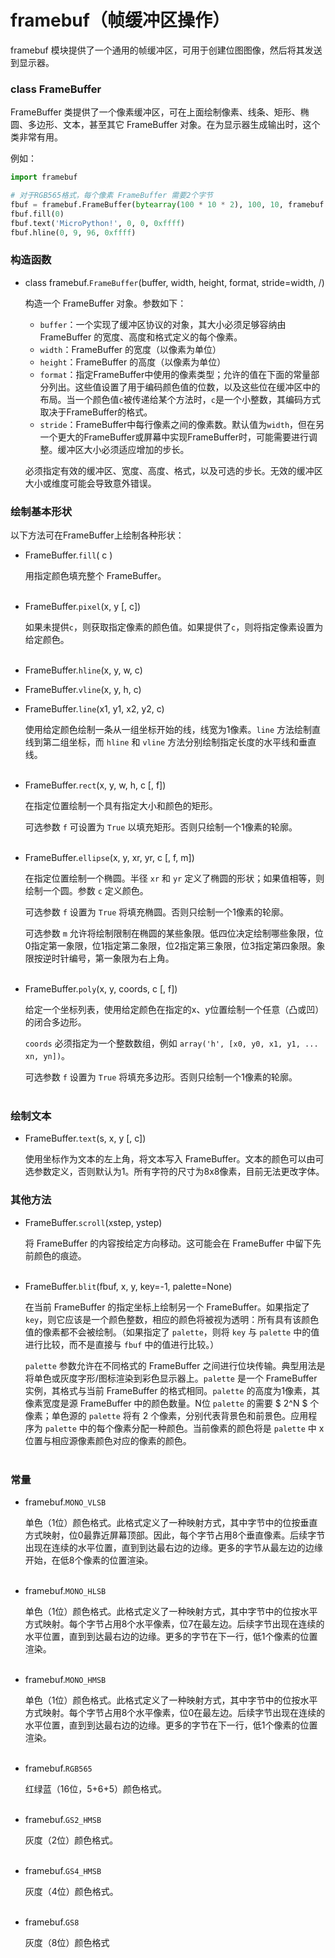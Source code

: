 # framebuf（帧缓冲区操作）

framebuf 模块提供了一个通用的帧缓冲区，可用于创建位图图像，然后将其发送到显示器。

### class FrameBuffer

FrameBuffer 类提供了一个像素缓冲区，可在上面绘制像素、线条、矩形、椭圆、多边形、文本，甚至其它 FrameBuffer 对象。在为显示器生成输出时，这个类非常有用。

例如：

```python
import framebuf

# 对于RGB565格式，每个像素 FrameBuffer 需要2个字节
fbuf = framebuf.FrameBuffer(bytearray(100 * 10 * 2), 100, 10, framebuf.RGB565)
fbuf.fill(0)
fbuf.text('MicroPython!', 0, 0, 0xffff)
fbuf.hline(0, 9, 96, 0xffff)
```

### 构造函数

- class framebuf.`FrameBuffer`(buffer, width, height, format, stride=width, /)

  构造一个 FrameBuffer 对象。参数如下：
  - `buffer`：一个实现了缓冲区协议的对象，其大小必须足够容纳由 FrameBuffer 的宽度、高度和格式定义的每个像素。
  - `width`：FrameBuffer 的宽度（以像素为单位）
  - `height`：FrameBuffer 的高度（以像素为单位）
  - `format`：指定FrameBuffer中使用的像素类型；允许的值在下面的常量部分列出。这些值设置了用于编码颜色值的位数，以及这些位在缓冲区中的布局。当一个颜色值`c`被传递给某个方法时，`c`是一个小整数，其编码方式取决于FrameBuffer的格式。
  - `stride`：FrameBuffer中每行像素之间的像素数。默认值为`width`，但在另一个更大的FrameBuffer或屏幕中实现FrameBuffer时，可能需要进行调整。缓冲区大小必须适应增加的步长。

  必须指定有效的缓冲区、宽度、高度、格式，以及可选的步长。无效的缓冲区大小或维度可能会导致意外错误。

### 绘制基本形状

以下方法可在FrameBuffer上绘制各种形状：

- FrameBuffer.`fill`( c )

  用指定颜色填充整个 FrameBuffer。
<br><br>

- FrameBuffer.`pixel`(x, y [, c])

  如果未提供`c`，则获取指定像素的颜色值。如果提供了`c`，则将指定像素设置为给定颜色。
<br><br>

- FrameBuffer.`hline`(x, y, w, c)
- FrameBuffer.`vline`(x, y, h, c)
- FrameBuffer.`line`(x1, y1, x2, y2, c)

  使用给定颜色绘制一条从一组坐标开始的线，线宽为1像素。`line` 方法绘制直线到第二组坐标，而 `hline` 和 `vline` 方法分别绘制指定长度的水平线和垂直线。
<br><br>

- FrameBuffer.`rect`(x, y, w, h, c [, f])

  在指定位置绘制一个具有指定大小和颜色的矩形。

  可选参数 `f` 可设置为 `True` 以填充矩形。否则只绘制一个1像素的轮廓。
<br><br>

- FrameBuffer.`ellipse`(x, y, xr, yr, c [, f, m])

  在指定位置绘制一个椭圆。半径 `xr` 和 `yr` 定义了椭圆的形状；如果值相等，则绘制一个圆。参数 `c` 定义颜色。

  可选参数 `f` 设置为 `True` 将填充椭圆。否则只绘制一个1像素的轮廓。

  可选参数 `m` 允许将绘制限制在椭圆的某些象限。低四位决定绘制哪些象限，位0指定第一象限，位1指定第二象限，位2指定第三象限，位3指定第四象限。象限按逆时针编号，第一象限为右上角。
<br><br>

- FrameBuffer.`poly`(x, y, coords, c [, f])

  给定一个坐标列表，使用给定颜色在指定的x、y位置绘制一个任意（凸或凹）的闭合多边形。

  `coords` 必须指定为一个整数数组，例如 `array('h', [x0, y0, x1, y1, ... xn, yn])`。

  可选参数 `f` 设置为 `True` 将填充多边形。否则只绘制一个1像素的轮廓。
<br><br>

### 绘制文本

- FrameBuffer.`text`(s, x, y [, c])

  使用坐标作为文本的左上角，将文本写入 FrameBuffer。文本的颜色可以由可选参数定义，否则默认为1。所有字符的尺寸为8x8像素，目前无法更改字体。

### 其他方法

- FrameBuffer.`scroll`(xstep, ystep)

  将 FrameBuffer 的内容按给定方向移动。这可能会在 FrameBuffer 中留下先前颜色的痕迹。
<br><br>

- FrameBuffer.`blit`(fbuf, x, y, key=-1, palette=None)

  在当前 FrameBuffer 的指定坐标上绘制另一个 FrameBuffer。如果指定了 `key`，则它应该是一个颜色整数，相应的颜色将被视为透明：所有具有该颜色值的像素都不会被绘制。（如果指定了 `palette`，则将 `key` 与 `palette` 中的值进行比较，而不是直接与 `fbuf` 中的值进行比较。）

  `palette` 参数允许在不同格式的 FrameBuffer 之间进行位块传输。典型用法是将单色或灰度字形/图标渲染到彩色显示器上。`palette` 是一个 FrameBuffer 实例，其格式与当前 FrameBuffer 的格式相同。`palette` 的高度为1像素，其像素宽度是源 FrameBuffer 中的颜色数量。N位 `palette` 的需要 $ 2^N $ 个像素；单色源的 `palette` 将有 2 个像素，分别代表背景色和前景色。应用程序为 `palette` 中的每个像素分配一种颜色。当前像素的颜色将是 `palette` 中 x 位置与相应源像素颜色对应的像素的颜色。
<br><br>

### 常量

- framebuf.`MONO_VLSB`

  单色（1位）颜色格式。此格式定义了一种映射方式，其中字节中的位按垂直方式映射，位0最靠近屏幕顶部。因此，每个字节占用8个垂直像素。后续字节出现在连续的水平位置，直到到达最右边的边缘。更多的字节从最左边的边缘开始，在低8个像素的位置渲染。
<br><br>

- framebuf.`MONO_HLSB`

  单色（1位）颜色格式。此格式定义了一种映射方式，其中字节中的位按水平方式映射。每个字节占用8个水平像素，位7在最左边。后续字节出现在连续的水平位置，直到到达最右边的边缘。更多的字节在下一行，低1个像素的位置渲染。
<br><br>

- framebuf.`MONO_HMSB`

  单色（1位）颜色格式。此格式定义了一种映射方式，其中字节中的位按水平方式映射。每个字节占用8个水平像素，位0在最左边。后续字节出现在连续的水平位置，直到到达最右边的边缘。更多的字节在下一行，低1个像素的位置渲染。
<br><br>

- framebuf.`RGB565`

  红绿蓝（16位，5+6+5）颜色格式。
<br><br>

- framebuf.`GS2_HMSB`

  灰度（2位）颜色格式。
<br><br>

- framebuf.`GS4_HMSB`

  灰度（4位）颜色格式。
<br><br>

- framebuf.`GS8`

  灰度（8位）颜色格式
